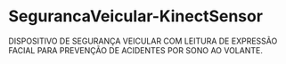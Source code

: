 # SegurancaVeicular-KinectSensor
DISPOSITIVO DE SEGURANÇA VEICULAR COM LEITURA DE EXPRESSÃO FACIAL PARA PREVENÇÃO DE ACIDENTES POR SONO AO VOLANTE.
